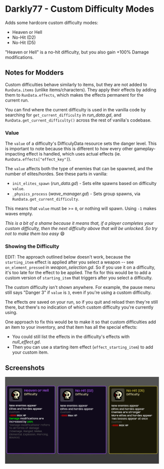 # Darkly77 - Custom Difficulty Modes

Adds some hardcore custom difficulty modes:

- Heaven or Hell
- No-Hit (D2)
- No-Hit (D5)

"Heaven or Hell" is a no-hit difficulty, but you also gain +100% Damage modifications.

## Notes for Modders

Custom difficulties behave similarly to items, but they are not added to `RunData.items` (unlike items/characters). They apply their effects by adding them to `RunData.effects`, which makes the effects permanent for the current run.

You can find where the current difficulty is used in the vanilla code by searching for `get_current_difficulty` in *run_data.gd*, and `RunData.get_current_difficulty()` across the rest of vanilla's codebase.

### Value

The `value` of a difficulty's DifficulyData resource sets the danger level. This is important to note because this is different to how every other gameplay-impacting effect is handled, which uses actual effects (ie. `RunData.effects["effect_key"]`).

The `value` affects both the type of enemies that can be spawned, and the number of elites/hordes.  See these parts in vanilla:

- `init_elites_spawn` (*run_data.gd*) - Sets elite spawns based on difficulty `value`.
- `_physics_process` (*wave_manager.gd*) - Sets group spawns, via `RunData.get_current_difficulty`.

This means that `value` must be >= `0`, or nothing will spawn. Using `-1` makes waves empty.

*This is a bit of a shame because it means that, if a player completes your custom difficulty, then the next difficulty above that will be unlocked. So try not to make them too easy* 😄

### Showing the Difficulty

EDIT: The approach outlined below doesn't work, because the `starting_item` effect is applied after you select a weapon -- see `on_element_pressed` in *weapon_selection.gd*. So if you use it on a difficulty, it's too late for the effect to be applied. The fix for this would be to add a custom version of `starting_item` that triggers after you select a difficulty.

The custom difficulty isn't shown anywhere. For example, the pause menu still says "Danger 3" if `value` is `3`, even if you're using a custom difficulty.

The effects *are* saved on your run, so if you quit and reload then they're still there, but there's no indication of which custom difficulty you're currently using.

One approach to fix this would be to make it so that custom difficulties add an item to your inventory, and that item has all the special effects:

- You could still list the effects in the difficulty's effects with *null_effect.gd*.
- Then you can use a starting item effect (`effect_starting_item`) to add your custom item.

## Screenshots

![](.docs/custom-difficulty-modes.png)
